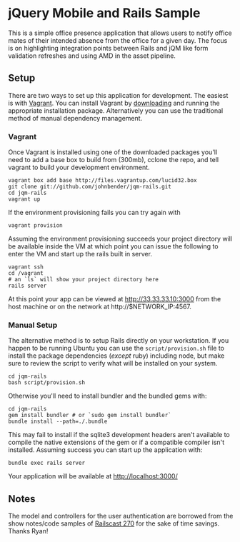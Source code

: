 # jQuery Mobile and Rails Sample

This is a simple office presence application that allows users to notify office mates of their intended absence from the office for a given day. The focus is on highlighting integration points between Rails and jQM like form validation refreshes and using AMD in the asset pipeline.

## Setup

There are two ways to set up this application for development. The easiest is with [Vagrant](http://vagrantup.com). You can install Vagrant by [downloading](http://downloads.vagrantup.com/tags/v1.0.3) and running the appropriate installation package. Alternatively you can use the traditional method of manual dependency management.

### Vagrant

Once Vagrant is installed using one of the downloaded packages you'll need to add a base box to build from (300mb), cclone the repo, and tell vagrant to build your development environment.

    vagrant box add base http://files.vagrantup.com/lucid32.box
    git clone git://github.com/johnbender/jqm-rails.git
    cd jqm-rails
    vagrant up

If the environment provisioning fails you can try again with

    vagrant provision

Assuming the environment provisioning succeeds your project directory will be available inside the VM at which point you can issue the following to enter the VM and start up the rails built in server.

    vagrant ssh
    cd /vagrant
    # an `ls` will show your project directory here
    rails server

At this point your app can be viewed at http://33.33.33.10:3000 from the host machine or on the network at http://$NETWORK_IP:4567.

### Manual Setup

The alternative method is to setup Rails directly on your workstation. If you happen to be running Ubuntu you can use the `script/provision.sh` file to install the package dependencies (_except_ ruby) including node, but make sure to review the script to verify what will be installed on your system.

    cd jqm-rails
    bash script/provision.sh

Otherwise you'll need to install bundler and the bundled gems with:

    cd jqm-rails
    gem install bundler # or `sudo gem install bundler`
    bundle install --path=./.bundle

This may fail to install if the sqlite3 development headers aren't available to compile the native extensions of the gem or if a compatible compiler isn't installed. Assuming success you can start up the application with:

    bundle exec rails server

Your application will be available at [http://localhost:3000/](http://localhost:3000)

## Notes

The model and controllers for the user authentication are borrowed from the show notes/code samples of [Railscast 270](https://github.com/railscasts/episode-270/tree/master/auth-after) for the sake of time savings. Thanks Ryan!
